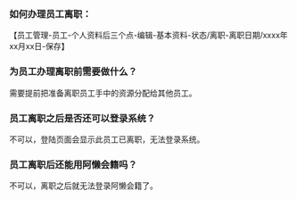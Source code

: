 ### 如何办理员工离职：

【员工管理-员工-个人资料后三个点-编辑-基本资料-状态/离职-离职日期/xxxx年xx月xx日-保存】

### 为员工办理离职前需要做什么？

需要提前把准备离职员工手中的资源分配给其他员工。

### 员工离职之后是否还可以登录系统？

不可以，登陆页面会显示此员工已离职，无法登录系统。

### 员工离职后还能用阿懒会籍吗？

不可以，离职之后就无法登录阿懒会籍了。